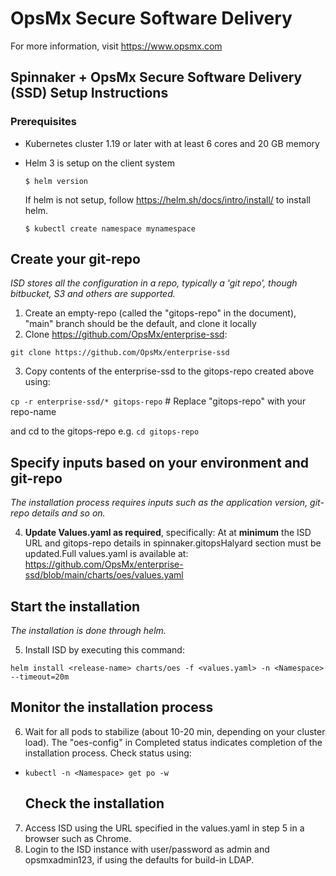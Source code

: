 
# OpsMx Secure Software Delivery

For more information, visit https://www.opsmx.com

## Spinnaker + OpsMx Secure Software Delivery (SSD) Setup Instructions

### Prerequisites

- Kubernetes cluster 1.19 or later with at least 6 cores and 20 GB memory
- Helm 3 is setup on the client system
  ```console
  $ helm version
  ```
  If helm is not setup, follow <https://helm.sh/docs/intro/install/> to install helm.


  ```console
  $ kubectl create namespace mynamespace
  ```

## Create your git-repo
*ISD stores all the configuration in a repo, typically a 'git repo', though bitbucket, S3 and others are supported.*

1. Create an empty-repo (called the "gitops-repo" in the document), "main" branch should be the default, and clone it locally
2. Clone https://github.com/OpsMx/enterprise-ssd:

`git clone https://github.com/OpsMx/enterprise-ssd`

3. Copy contents of the enterprise-ssd to the gitops-repo created above using:

`cp -r enterprise-ssd/* gitops-repo` # Replace "gitops-repo" with your repo-name

and cd to the gitops-repo e.g. `cd gitops-repo`

## Specify inputs based on your environment and git-repo
*The installation process requires inputs such as the application version, git-repo details and so on.*

4. **Update Values.yaml as required**, specifically: At at **minimum** the ISD URL and gitops-repo details in spinnaker.gitopsHalyard section must be updated.Full values.yaml is available at: https://github.com/OpsMx/enterprise-ssd/blob/main/charts/oes/values.yaml

## Start the installation
*The installation is done through helm.*

5. Install ISD by executing this command:

`helm install <release-name> charts/oes -f <values.yaml> -n <Namespace> --timeout=20m`

## Monitor the installation process
6. Wait for all pods to stabilize (about 10-20 min, depending on your cluster load). The "oes-config" in Completed status indicates completion of the installation process. Check status using:

- `kubectl -n <Namespace> get po -w`

  ## Check the installation
7. Access ISD using the URL specified in the values.yaml in step 5 in a browser such as Chrome.
8. Login to the ISD instance with user/password as admin and opsmxadmin123, if using the defaults for build-in LDAP.

      
